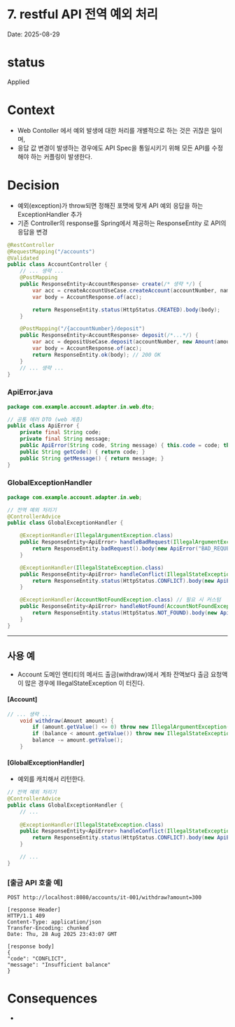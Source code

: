 # 7. restful API 전역 예외 처리
Date: 2025-08-29

# status
 Applied

# Context
- Web Contoller 에서 예외 발생에 대한 처리를 개별적으로 하는 것은 귀찮은 일이며, 
- 응답 값 변경이 발생하는 경우에도 API Spec을 통일시키기 위해 모든 API를 수정해야 하는 커플링이 발생한다. 

# Decision
- 예외(exception)가 throw되면 정해진 포맷에 맞게 API 예외 응답을 하는 ExceptionHandler 추가
- 기존 Controller의 response를 Spring에서 제공하는 ResponseEntity<T> 로 API의 응답을 변경 


```java
@RestController
@RequestMapping("/accounts")
@Validated
public class AccountController {
    // ... 생략 ... 
    @PostMapping
    public ResponseEntity<AccountResponse> create(/* 생략 */) {
        var acc = createAccountUseCase.createAccount(accountNumber, name, balance);
        var body = AccountResponse.of(acc);

        return ResponseEntity.status(HttpStatus.CREATED).body(body);    //201 Created
    }

    @PostMapping("/{accountNumber}/deposit")
    public ResponseEntity<AccountResponse> deposit(/*...*/) {
        var acc = depositUseCase.deposit(accountNumber, new Amount(amount));
        var body = AccountResponse.of(acc);
        return ResponseEntity.ok(body); // 200 OK
    }
    // ... 생략 ... 
}
```


### ApiError.java 
 
```java
package com.example.account.adapter.in.web.dto;

// 공통 에러 DTO (web 계층)
public class ApiError {
    private final String code;
    private final String message;
    public ApiError(String code, String message) { this.code = code; this.message = message; }
    public String getCode() { return code; }
    public String getMessage() { return message; }
}
```
### GlobalExceptionHandler
```java
package com.example.account.adapter.in.web;

// 전역 예외 처리기
@ControllerAdvice
public class GlobalExceptionHandler {

    @ExceptionHandler(IllegalArgumentException.class)
    public ResponseEntity<ApiError> handleBadRequest(IllegalArgumentException ex) {
        return ResponseEntity.badRequest().body(new ApiError("BAD_REQUEST", ex.getMessage()));
    }

    @ExceptionHandler(IllegalStateException.class)
    public ResponseEntity<ApiError> handleConflict(IllegalStateException ex) {
        return ResponseEntity.status(HttpStatus.CONFLICT).body(new ApiError("CONFLICT", ex.getMessage()));
    }

    @ExceptionHandler(AccountNotFoundException.class) // 필요 시 커스텀
    public ResponseEntity<ApiError> handleNotFound(AccountNotFoundException ex) {
        return ResponseEntity.status(HttpStatus.NOT_FOUND).body(new ApiError("NOT_FOUND", ex.getMessage()));
    }
}
```

--- 

## 사용 예
- Account 도메인 엔티티의 메서드 출금(withdraw)에서 계좌 잔액보다 출금 요청액이 많은 경우에 IllegalStateException 이 터진다.
#### [Account] 
```java
// ... 생략 ...
    void withdraw(Amount amount) {
        if (amount.getValue() <= 0) throw new IllegalArgumentException("Withdraw must be positive");
        if (balance < amount.getValue()) throw new IllegalStateException("Insufficient balance");
        balance -= amount.getValue();
    }
```

#### [GlobalExceptionHandler]
- 예외를 캐치해서 리턴한다. 
```java
// 전역 예외 처리기
@ControllerAdvice
public class GlobalExceptionHandler {
    // ... 
    
    @ExceptionHandler(IllegalStateException.class)
    public ResponseEntity<ApiError> handleConflict(IllegalStateException ex) {
        return ResponseEntity.status(HttpStatus.CONFLICT).body(new ApiError("CONFLICT", ex.getMessage()));
    }

    // ... 
}
```

### [출금 API 호출 예]
```
POST http://localhost:8080/accounts/it-001/withdraw?amount=300

[response Header]
HTTP/1.1 409
Content-Type: application/json
Transfer-Encoding: chunked
Date: Thu, 28 Aug 2025 23:43:07 GMT

[response body]
{
"code": "CONFLICT",
"message": "Insufficient balance"
}
```


# Consequences


- 

